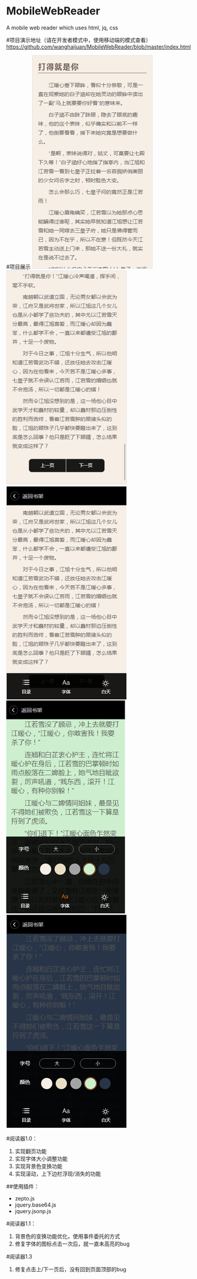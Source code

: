 ﻿# MobileWebReader
A mobile web reader which uses html, jq, css


#项目演示地址（请在开发者模式中，使用移动端的模式查看）
https://github.com/wanghaijuan/MobileWebReader/blob/master/index.html

#项目展示
![image](https://github.com/wanghaijuan/MobileWebReader/blob/master/example-pic/1.png)
![image](https://github.com/wanghaijuan/MobileWebReader/blob/master/example-pic/2.png)
![image](https://github.com/wanghaijuan/MobileWebReader/blob/master/example-pic/3.png)
![image](https://github.com/wanghaijuan/MobileWebReader/blob/master/example-pic/4.png)
![image](https://github.com/wanghaijuan/MobileWebReader/blob/master/example-pic/5.png)


#阅读器1.0：
1. 实现翻页功能
2. 实现字体大小调整功能
3. 实现背景色变换功能
4. 实现滚动，上下边栏浮现/消失的功能

##使用插件：
* zepto.js
* jquery.base64.js
* jquery.jsonp.js

#阅读器1.1：
1. 背景色的变换功能优化，使用事件委托的方式
2. 修复字体的图标点击一次后，就一直未高亮的bug

#阅读器1.3
1. 修复点击上/下一页后，没有回到页面顶部的bug
